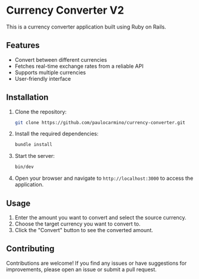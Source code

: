 # Currency Converter V2

This is a currency converter application built using Ruby on Rails.

## Features

- Convert between different currencies
- Fetches real-time exchange rates from a reliable API
- Supports multiple currencies
- User-friendly interface

## Installation

1. Clone the repository:

    ```bash
    git clone https://github.com/paulocarmino/currency-converter.git
    ```

2. Install the required dependencies:

    ```bash
    bundle install
    ```

4. Start the server:

    ```bash
    bin/dev
    ```

5. Open your browser and navigate to `http://localhost:3000` to access the application.

## Usage

1. Enter the amount you want to convert and select the source currency.
2. Choose the target currency you want to convert to.
3. Click the "Convert" button to see the converted amount.

## Contributing

Contributions are welcome! If you find any issues or have suggestions for improvements, please open an issue or submit a pull request.